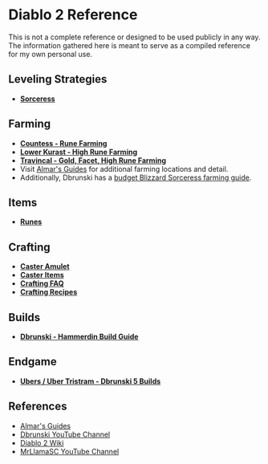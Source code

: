 # Diablo 2 Reference

This is not a complete reference or designed to be used publicly in any way.  The information gathered here is meant to serve as a compiled reference for my own personal use.

## Leveling Strategies
- **[Sorceress](sorc-leveling.md)**

## Farming
- **[Countess - Rune Farming](countess.md)**
- **[Lower Kurast - High Rune Farming](https://www.youtube.com/watch?v=3hldedCpaO0)**
- **[Travincal - Gold, Facet, High Rune Farming](https://www.youtube.com/watch?v=wb4luIVQ_jA)**
- Visit [Almar's Guides](https://www.almarsguides.com/Computer/Games/Diablo2/Farming/Locations/) for additional farming locations and detail.
- Additionally, Dbrunski has a [budget Blizzard Sorceress farming guide](https://www.youtube.com/watch?v=P3cDfFwWnSg&t=1s).

## Items
- **[Runes](runes.md)**

## Crafting
- **[Caster Amulet](https://diablo2.diablowiki.net/Caster_Amulet)**
- **[Caster Items](https://diablo2.diablowiki.net/Crafting_Recipes#Caster_Recipes)**
- **[Crafting FAQ](https://diablo2.diablowiki.net/Crafting_FAQ)**
- **[Crafting Recipes](https://diablo2.diablowiki.net/Crafting_Recipes)**

## Builds
- **[Dbrunski - Hammerdin Build Guide](https://www.youtube.com/watch?v=XGu9sg3dZiE)**

## Endgame
- **[Ubers / Uber Tristram - Dbrunski 5 Builds](https://www.youtube.com/watch?v=UqC3p6JJHQY)**

## References
- [Almar's Guides](https://www.almarsguides.com/Computer/Games/Diablo2/)
- [Dbrunski YouTube Channel](https://www.youtube.com/channel/UCFc8CBNDUFLc1hN5UayNR8g)
- [Diablo 2 Wiki](https://diablo2.diablowiki.net)
- [MrLlamaSC YouTube Channel](https://www.youtube.com/c/MrLlamaSC)
